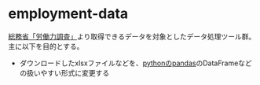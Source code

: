 # employment-data
[総務省「労働力調査」](https://www.stat.go.jp/data/roudou/2.html)より取得できるデータを対象としたデータ処理ツール群。主に以下を目的とする。

- ダウンロードしたxlsxファイルなどを、[pythonのpandas](https://pandas.pydata.org/)のDataFrameなどの扱いやすい形式に変更する
